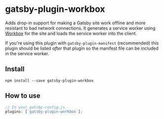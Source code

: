 # gatsby-plugin-workbox

Adds drop-in support for making a Gatsby site work offline and more resistant to
bad network connections. It generates a service worker using [Workbox](https://developers.google.com/web/tools/workbox/) for the site and loads the
service worker into the client.

If you're using this plugin with `gatsby-plugin-manifest` (recommended) this
plugin should be listed _after_ that plugin so the manifest file can be included
in the service worker.

## Install

`npm install --save gatsby-plugin-workbox`

## How to use

```javascript
// In your gatsby-config.js
plugins: [`gatsby-plugin-workbox`];
```
